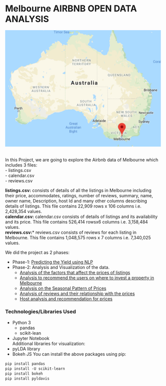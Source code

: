 # Melbourne AIRBNB OPEN DATA ANALYSIS
<p align="center">
  <img src="https://github.com/chaitanyakasaraneni/melbourneairbnbanalysis/blob/master/images/melb.PNG">
</p>

<br>
In this Project, we are going to explore the Airbnb data of Melbourne which includes 3 files:<br>
 - listings.csv<br>
 - calendar.csv<br>
 - reviews.csv<br>
 
**listings.csv:** consists of details of all the listings in Melbourne including their price, accommodates, ratings, number of reviews, summary, name, owner name, Description, host Id and many other columns describing details of listings. This file contains 22,909 rows x 106 columns i.e. 2,428,354 values. <br>
**calendar.csv:** calendar.csv consists of details of listings and its availability and its price. This file contains 526,414 rowsx6 columns i.e. 3,158,484 values.<br>
**reviews.csv:*** reviews.csv consists of reviews for each listing in Melbourne. This file contains 1,048,575 rows x 7 columns i.e. 7,340,025 values.<br>

We did the project as 2 phases:
- Phase-1: [Predicting the Yield using NLP](https://github.com/chaitanyakasaraneni/melbourneairbnbanalysis/blob/master/Analysis/Calculating_yield_compliment.ipynb)
- Phase-2: Analysis and Visualization of the data.
    - [Analysis of the factors that affect the prices of listings](https://github.com/chaitanyakasaraneni/melbourneairbnbanalysis/blob/master/Analysis/Analysis%20-%201.ipynb)
    - [Analysis to recommend the users on where to invest a property in Melbourne](https://github.com/chaitanyakasaraneni/melbourneairbnbanalysis/blob/master/Analysis/Analysis%20-%202.ipynb)
    - [Analysis on the Seasonal Pattern of Prices](https://github.com/chaitanyakasaraneni/melbourneairbnbanalysis/blob/master/Analysis/Analysis%20-%203.ipynb)
    - [Analysis of reviews and their relationship with the prices](https://github.com/chaitanyakasaraneni/melbourneairbnbanalysis/blob/master/Analysis/Analysis%20-%204%20.ipynb)
    - [Host analysis and recommendation for prices](https://github.com/chaitanyakasaraneni/melbourneairbnbanalysis/blob/master/Analysis/Analysis%20-%205.ipynb)

### Technologies/Libraries Used
- Python 3
  - pandas
  - scikit-lean
- Jupyter Notebook <br>
Additional libraries for visualization:
 - pyLDA library
 - Bokeh JS 
You can install the above packages using pip:
```
pip install pandas
pip install -U scikit-learn
pip install bokeh
pip install pyldavis
```
